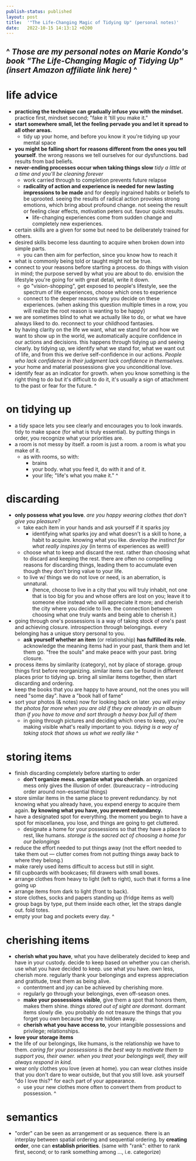 ```yaml
---
publish-status: published
layout: post
title:  '"The Life-Changing Magic of Tidying Up" (personal notes)'
date:   2022-10-15 14:13:12 +0200
---
```

^
_Those are my personal notes on Marie Kondo's book "The Life-Changing Magic of Tidying Up" (insert Amazon affiliate link here)_
^
---
# <a name="life advice"></a>life advice
* **practicing the technique can gradually infuse you with the mindset.** practice first, mindset second; "fake it 'till you make it."
* **start somewhere small, let the feeling pervade you and let it spread to all other areas.**
	* tidy up your home, and before you know it you're tidying up your mental space
* **you might be falling short for reasons different from the ones you tell yourself**. the wrong reasons we tell ourselves for our dysfunctions. bad results from bad beliefs.
* **never-ending processes occur when taking things slow** _tidy a little at a time and you'll be cleaning forever_
	* work carried through to completion prevents future relapse
	* **radicality of action and experience is needed for new lasting impressions to be made** and for deeply ingrained habits or beliefs to be uprooted. seeing the results of radical action provokes strong emotions, which bring about profound change. not seeing the result or feeling clear effects, motivation peters out. favour quick results.
		* life-changing experiences come from sudden change and completely new experiences.
* certain skills are a given for some but need to be deliberately trained for others.
* desired skills become less daunting to acquire when broken down into simple parts.
	* you can then aim for perfection, since you know how to reach it 
* what is commonly being told or taught might not be true.
* connect to your reasons before starting a process. do things with vision in mind; the purpose served by what you are about to do. envision the lifestyle you're going for with great detail, write it down.
	* go "vision-shopping", get exposed to people's lifestyle, see the spectrum of life experiences, choose which ones to experience
	* connect to the deeper reasons why you decide on these experiences. (when asking this question multiple times in a row, you will realize the root reason is wanting to be happy)
* we are sometimes blind to what we actually like to do, or what we have always liked to do. reconnect to your childhood fantasies.
* by having clarity on the life we want, what we stand for and how we want to show up in the world, we automatically acquire confidence in our actions and decisions. this happens through tidying up and seeing clearly. by tidying up, we identify what we stand for, what we want out of life, and from this we derive self-confidence in our actions. _People who lack confidence in their judgment lack confidence in themselves._
* your home and material possessions give you unconditional love.
* identify fear as an indicator for growth. when you know something is the right thing to do but it's difficult to do it, it's usually a sign of attachment to the past or fear for the future.
^
# <a name="on tidying up"></a>on tidying up
* a tidy space lets you see clearly and encourages you to look inwards. tidy to make space (for what is truly essential). by putting things in order, you recognize what your priorities are.
* a room is not messy by itself. a room is just a room. a room is what you make of it.
	* as with rooms, so with:
		* brains
		* your body. what you feed it, do with it and of it.
		* your life; "life's what you make it."
^
# <a name="discarding"></a>discarding
* **only possess what you love**. _are you happy wearing clothes that don't give you pleasure?_
	* take each item in your hands and ask yourself if it sparks joy
		* identifying what sparks joy and what doesn't is a skill to hone, a habit to acquire. knowing what you like. _develop the instinct for what really inspires joy_ (in terms of experiences as well!)
	* choose what to keep and discard the rest. rather than choosing what to discard and keeping the rest. there are often no compelling reasons for discarding things, leading them to accumulate even though they don't bring value to your life. 
	* to live w/ things we do not love or need, is an aberration, is unnatural.
		* (hence, choose to live in a city that you will truly inhabit, not one that is too big for you and whose offers are lost on you; leave it to someone else instead who will appreciate it more; and cherish the city where you decide to live. the connection between choosing what one truly wants and being able to cherish it.)
* going through one's possessions is a way of taking stock of one's past and achieving closure. introspection through belongings. every belonging has a unique story personal to you.
	* **ask yourself whether an item** (or relationship) **has fulfilled its role.** acknowledge the meaning items had in your past, thank them and let them go. "free the souls" and make peace with your past. bring closure.
* process items by similarity (category), not by place of storage. group things first before reorganizing. similar items can be found in different places prior to tidying up. bring all similar items together, then start discarding and ordering.
* keep the books that you are happy to have around, not the ones you will need "some day". have a "book hall of fame"
* sort your photos (& notes) now for looking back on later. _you will enjoy the photos far more when you are old if they are already in an album than if you have to move and sort through a heavy box full of them_
	* in going through pictures and deciding which ones to keep, you're making visible what's really important to you. _tidying is a way of taking stock that shows us what we really like_
^
# <a name="storing items"></a>storing items
* finish discarding completely before starting to order
	* **don't organize mess. organize what you cherish.** an organized mess only gives the illusion of order. (bureaucracy – introducing order around non-essential things)
* store similar items in the same place to prevent redundancy. by not knowing what you already have, you expend energy to acquire them again. **by knowing what you have, you prevent redundancy.**
* have a designated spot for everything. the moment you begin to have a spot for miscellanea, you lose, and things are going to get cluttered.
	* designate a home for your possessions so that they have a place to rest, like humans. _storage is the sacred act of choosing a home for our belongings_
* reduce the effort needed to put things away (not the effort needed to take them out — clutter comes from not putting things away back to where they belong.)
* make rarely used items difficult to access but still in sight.
* fill cupboards with bookcases; fill drawers with small boxes.
* arrange clothes from heavy to light (left to right), such that it forms a line going up
* arrange items from dark to light (front to back).
* store clothes, socks and papers standing up (fridge items as well)
* group bags by type, put them inside each other, let the straps dangle out. fold totes.
* empty your bag and pockets every day.
^
# <a name="cherishing items"></a>cherishing items
* **cherish what you have**, what you have deliberately decided to keep and have in your custody. decide to keep based on whether you can cherish. use what you have decided to keep. use what you have. own less, cherish more. regularly thank your belongings and express appreciation and gratitude, treat them as being alive.
	* contentment and joy can be achieved by cherishing more.
	* regularly go through your belongings, even off-season ones.
	* **make your possessions visible**, give them a spot that honors them, makes them shine. _things stored out of sight are dormant._ dormant items slowly die. you probably do not treasure the things that you forget you own because they are hidden away.
	* **cherish what you have access to**, your intangible possessions and privilege; relationships.
* **love your storage items**
* the life of our belongings, like humans, is the relationship we have to them. _caring for your possessions is the best way to motivate them to support you, their owner. when you treat your belongings well, they will always respond in kind._
* wear only clothes you love (even at home). you can wear clothes inside that you don't dare to wear outside, but that you still love. ask yourself "do I love this?" for each part of your appearance.
	* use your new clothes more often to convert them from product to possession.
^
# <a name="semantics"></a>semantics
* "order" can be seen as arrangement or as sequence. there is an interplay between spatial ordering and sequential ordering. by **creating order**, one can **establish priorities**. (same with "rank": either to rank first, second; or to rank something among ..., i.e. categorize)